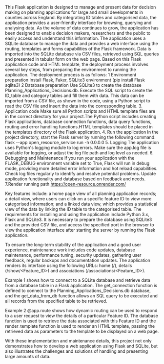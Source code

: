 This Flask application is designed to manage and present data for decision making on planning applications for large and small developments in counties across England. By integrating ID tables and categorised data, the application provides a user-friendly interface for browsing, querying and analysing data. As the volume of data continues to grow, the application has been designed to enable decision makers, researchers and the public to easily access and understand this information. The application uses a SQLite database to manage the data and provides a web interface using the routing, templates and forms capabilities of the Flask framework. Data is imported into the SQLite database via CSV files, retrieved using SQL queries and presented in tabular form on the web page. Based on this Flask application code and HTML template, the deployment process involves several key steps, from preparing the environment to running the application. The deployment process is as follows:
1 Environment preparation
  Install Flask, Faker, SQLite3 environment (pip install Flask sqlite3)
2 Database preparation
  Use SQLite3 to create the database Planning_Applications_Decisions.db. Execute the SQL script to create the ID_table and category tables and fill them with data. This data can be imported from a CSV file, as shown in the code, using a Python script to read the CSV file and insert the data into the corresponding table.
3. Application code
  Make sure all Python scripts and HTML template files are in the correct directory for your project.The Python script includes creating Flask applications, database connection functions, data query functions, routing and error handling functions.HTML templates should be placed in the templates directory of the Flask application.
4. Run the application
  In the project directory, start the Flask server by running the following command: flask --app open_resource_service run -h 0.0.0.0
5. Logging
  The application uses Python's logging module to log errors. Make sure the app.log file is available for logging, or adjust the log file path and log level as needed.
6. Debugging and Maintenance
  If you run your application with the FLASK_DEBUG environment variable set to True, Flask will run in debug mode, providing more detailed error information and hot reload capabilities. Check log files regularly to identify and resolve potential problems. Update application functionality and database based on feedback and needs.
7.Render running path
  https://open-resource.onrender.com/

Key features include: a home page view of all planning application records; a detail view, where users can click on a specific feature ID to view more categorised information; and a linked data view, which provides a statistical view of the data by linking the ID table to the categorised table. The requirements for installing and using the application include Python 3.x, Flask and SQLite3. It is necessary to prepare the database using SQLite3 and the provided CSV file, and access the specified port in the browser to view the application interface after starting the server by running the Flask application.

To ensure the long-term stability of the application and a good user experience, maintenance work includes code updates, database maintenance, performance tuning, security updates, gathering user feedback, regular backups and documentation updates. The application renders its interface using the following URLs: home (/), details (/show/<Feature_ID>) and associations (/associations/<Feature_ID>).

Example 1 shows how to connect to a SQLite database and retrieve data from a database table in a Flask application. The get_connection function is defined to connect to the Planning_Applications_Decisions.db database, and the get_data_from_db function allows an SQL query to be executed and all records from the specified table to be retrieved.

Example 2 @app.route shows how dynamic routing can be used to respond to a user request to view the details of a particular Feature ID. The database function is used to retrieve the data associated with this Feature ID and the render_template function is used to render an HTML template, passing the retrieved data as parameters to the template to be displayed on a web page.

With these implementation and maintenance details, this project not only demonstrates how to develop a web application using Flask and SQLite, but also illustrates the challenges and solutions of handling and presenting large amounts of data.

